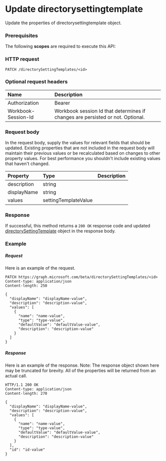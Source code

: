 # Update directorysettingtemplate

Update the properties of directorysettingtemplate object.
### Prerequisites
The following **scopes** are required to execute this API: 
### HTTP request
<!-- { "blockType": "ignored" } -->
```http
PATCH /directorySettingTemplates/<id>
```
### Optional request headers
| Name       | Description|
|:-----------|:-----------|
| Authorization  | Bearer <code>|
| Workbook-Session-Id  | Workbook session Id that determines if changes are persisted or not. Optional.|

### Request body
In the request body, supply the values for relevant fields that should be updated. Existing properties that are not included in the request body will maintain their previous values or be recalculated based on changes to other property values. For best performance you shouldn't include existing values that haven't changed.

| Property	   | Type	|Description|
|:---------------|:--------|:----------|
|description|string||
|displayName|string||
|values|settingTemplateValue||

### Response
If successful, this method returns a `200 OK` response code and updated [directorySettingTemplate](../resources/directorysettingtemplate.md) object in the response body.
### Example
##### Request
Here is an example of the request.
<!-- {
  "blockType": "request",
  "name": "update_directorysettingtemplate"
}-->
```http
PATCH https://graph.microsoft.com/beta/directorySettingTemplates/<id>
Content-type: application/json
Content-length: 250

{
  "displayName": "displayName-value",
  "description": "description-value",
  "values": [
    {
      "name": "name-value",
      "type": "type-value",
      "defaultValue": "defaultValue-value",
      "description": "description-value"
    }
  ]
}
```
##### Response
Here is an example of the response. Note: The response object shown here may be truncated for brevity. All of the properties will be returned from an actual call.
<!-- {
  "blockType": "response",
  "truncated": true,
  "@odata.type": "microsoft.graph.directorysettingtemplate"
} -->
```http
HTTP/1.1 200 OK
Content-type: application/json
Content-length: 270

{
  "displayName": "displayName-value",
  "description": "description-value",
  "values": [
    {
      "name": "name-value",
      "type": "type-value",
      "defaultValue": "defaultValue-value",
      "description": "description-value"
    }
  ],
  "id": "id-value"
}
```

<!-- uuid: 8fcb5dbc-d5aa-4681-8e31-b001d5168d79
2015-10-25 14:57:30 UTC -->
<!-- {
  "type": "#page.annotation",
  "description": "Update directorysettingtemplate",
  "keywords": "",
  "section": "documentation",
  "tocPath": ""
}-->